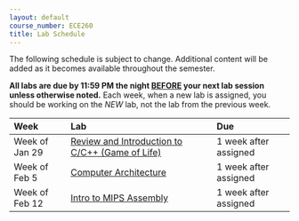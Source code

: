 ```yaml
---
layout: default
course_number: ECE260
title: Lab Schedule
---
```


The following schedule is subject to change.
Additional content will be added as it becomes available throughout the semester.<br>

<b>All labs are due by 11:59 PM the night <u>BEFORE</u> your next lab session unless otherwise noted.</b>
Each week, when a new lab is assigned, you should be working on the *NEW* lab, not the lab from the previous week.


**Week**       | **Lab**                                                                |  **Due**
:--------------|:-----------------------------------------------------------------------|:--------------------------
Week of Jan 29 |  [Review and Introduction to C/C++ (Game of Life)](labs/lab01.html)    |  1 week after assigned
Week of Feb 5  |  [Computer Architecture](labs/lab02.html)                              |  1 week after assigned
Week of Feb 12 |  [Intro to MIPS Assembly](labs/lab03.html)                             |  1 week after assigned


<!-- 

Week of Feb 19 |  [Branching and Conditional Assembly](labs/lab04.html)                 |  1 week after assigned
Week of Feb 26 |  **NO LAB**                                                            |
Week of Mar 4  |  [MIPS Procedures](labs/lab05.html)                                    |  1 week after assigned
Week of Mar 11 |  [More MIPS Procedures](labs/lab06.html)                               |  2 weeks after assigned
Week of Mar 18 |  (continue work on Lab06)                                              |
Week of Mar 25 |  [Introduction to Floating-Point Operations](labs/lab07.html)          |  1 week after assigned
Week of Apr 1  |  [More Fun with Floats](labs/lab08.html)                               |  2 week after assigned
Week of Apr 8  |  (continue work on Lab08)                                              |  
Week of Apr 15 |  [Introduction to ARM Assembly](labs/lab09.html)                       |  1 week after assigned
Week of Apr 22 |  [Loop and Function Optimization](labs/lab10.html)                     |  1 week after assigned
Week of Apr 29 |  **NO LAB - Last week of classes**                                     |
 -->
